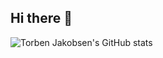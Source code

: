 ## Hi there 👋

![Torben Jakobsen's GitHub stats](https://github-readme-stats.vercel.app/api?username=jandedobbeleer&show_icons=true)

<!--
**TorbenJakobsen/TorbenJakobsen** is a ✨ _special_ ✨ repository because its `README.md` (this file) appears on your GitHub profile.

Here are some ideas to get you started:

- 🔭 I’m currently working on ...
- 🌱 I’m currently learning ...
- 👯 I’m looking to collaborate on ...
- 🤔 I’m looking for help with ...
- 💬 Ask me about ...
- 📫 How to reach me: ...
- 😄 Pronouns: ...
- ⚡ Fun fact: ...
-->
